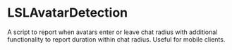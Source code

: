 # LSLAvatarDetection
A script to report when avatars enter or leave chat radius with additional functionality to report duration within chat radius. Useful for mobile clients.

